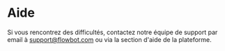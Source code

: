 # Aide

Si vous rencontrez des difficultés, contactez notre équipe de support par email à support@flowbot.com ou via la section d'aide de la plateforme.
